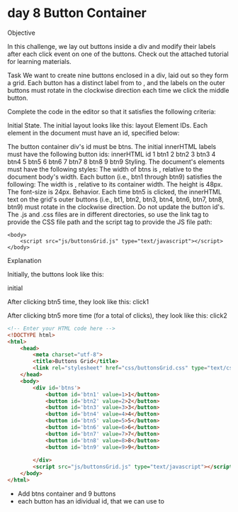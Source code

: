 # day 8 Button Container

Objective

In this challenge, we lay out buttons inside a div and modify their labels after each click event on one of the buttons. Check out the attached tutorial for learning materials.

Task 
We want to create nine buttons enclosed in a div, laid out so they form a  grid. Each button has a distinct label from  to , and the labels on the outer buttons must rotate in the clockwise direction each time we click the middle button.

Complete the code in the editor so that it satisfies the following criteria:

Initial State. The initial layout looks like this: 
layout
Element IDs. Each element in the document must have an id, specified below:

The button container div's id must be btns.
The initial innerHTML labels must have the following button ids:
innerHTML	id
1	btn1
2	btn2
3	btn3
4	btn4
5	btn5
6	btn6
7	btn7
8	btn8
9	btn9
Styling. The document's elements must have the following styles:
The width of btns is , relative to the document body's width.
Each button (i.e., btn1 through btn9) satisfies the following:
The width is , relative to its container width.
The height is 48px.
The font-size is 24px.
Behavior. Each time btn5 is clicked, the innerHTML text on the grid's outer buttons (i.e., bt1, btn2, btn3, btn4, btn6, btn7, btn8, btn9) must rotate in the clockwise direction. Do not update the button id's.
The .js and .css files are in different directories, so use the link tag to provide the CSS file path and the script tag to provide the JS file path:

<!DOCTYPE html>
<html>
    <head>
        <link rel="stylesheet" href="css/buttonsGrid.css" type="text/css">
    </head>
    
    <body>
    	<script src="js/buttonsGrid.js" type="text/javascript"></script>
    </body>
</html>
Explanation

Initially, the buttons look like this:

initial

After clicking btn5  time, they look like this: click1

After clicking btn5  more time (for a total of  clicks), they look like this: click2



```html
<!-- Enter your HTML code here -->
<!DOCTYPE html>
<html>
    <head>
        <meta charset="utf-8">
        <title>Buttons Grid</title>
        <link rel="stylesheet" href="css/buttonsGrid.css" type="text/css">
    </head>
    <body>
        <div id='btns'>
            <button id='btn1' value=1>1</button>
            <button id='btn2' value=2>2</button>
            <button id='btn3' value=3>3</button>
            <button id='btn4' value=4>4</button>
            <button id='btn5' value=5>5</button>
            <button id='btn6' value=6>6</button>
            <button id='btn7' value=7>7</button>
            <button id='btn8' value=8>8</button>
            <button id='btn9' value=9>9</button>
            
        </div> 
        <script src="js/buttonsGrid.js" type="text/javascript"></script>
    </body>
</html>

```
- Add btns container and 9 buttons
- each button has an idividual id, that we can use to 